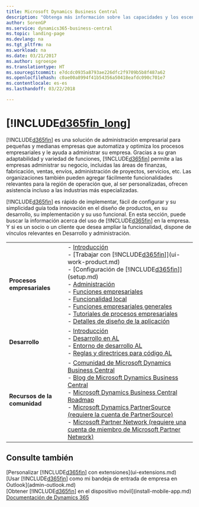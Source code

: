 ```yaml
---
title: Microsoft Dynamics Business Central
description: "Obtenga más información sobre las capacidades y los escenarios de trabajo en Business Central, una solución de administración empresarial para pequeñas y medianas empresas."
author: SorenGP
ms.service: dynamics365-business-central
ms.topic: landing-page
ms.devlang: na
ms.tgt_pltfrm: na
ms.workload: na
ms.date: 03/21/2017
ms.author: sgroespe
ms.translationtype: HT
ms.sourcegitcommit: e7dcdc0935a8793ae226dfc2f9709b5b8f487a62
ms.openlocfilehash: c0ae00a8994f41b54356a50418eafdc090c701e7
ms.contentlocale: es-es
ms.lasthandoff: 03/22/2018

---
```

# <a name="welcome-to-included365finlongincludesd365finlongmdmd"></a>[!INCLUDE[d365fin_long](includes/d365fin_long_md.md)]
[!INCLUDE[d365fin](includes/d365fin_md.md)] es una solución de administración empresarial para pequeñas y medianas empresas que automatiza y optimiza los procesos empresariales y le ayuda a administrar su empresa. Gracias a su gran adaptabilidad y variedad de funciones, [!INCLUDE[d365fin](includes/d365fin_md.md)] permite a las empresas administrar su negocio, incluidas las áreas de finanzas, fabricación, ventas, envíos, administración de proyectos, servicios, etc. Las organizaciones también pueden agregar fácilmente funcionalidades relevantes para la región de operación que, al ser personalizadas, ofrecen asistencia incluso a las industrias más especializadas.

[!INCLUDE[d365fin](includes/d365fin_md.md)] es rápido de implementar, fácil de configurar y su simplicidad guía toda innovación en el diseño de productos, en su desarrollo, su implementación y su uso funcional. En esta sección, puede buscar la información acerca del uso de [!INCLUDE[d365fin](includes/d365fin_md.md)] en la empresa. Y si es un socio o un cliente que desea ampliar la funcionalidad, dispone de vínculos relevantes en Desarrollo y administración.  

|||  
|-|-|  
|**Procesos empresariales**|-   [Introducción](product-get-started.md)<br />-   [Trabajar con [!INCLUDE[d365fin](includes/d365fin_md.md)]](ui-work-product.md)<br />-   [Configuración de [!INCLUDE[d365fin](includes/d365fin_md.md)]](setup.md)<br />-   [Administración](admin-setup-and-administration.md)<br />-   [Funciones empresariales](across-business-functionality.md)<br />-   [Funcionalidad local](LocalFunctionality/Austria/austria-local-functionality.md)<br />-   [Funciones empresariales generales](ui-across-business-areas.md)<br />-   [Tutoriales de procesos empresariales](walkthrough-business-process-walkthroughs.md)<br />-   [Detalles de diseño de la aplicación](design-details-application-design.md)|  
|**Desarrollo**|-   [Introducción](/dynamics365/business-central/dev-itpro/index)<br />-   [Desarrollo en AL](/dynamics365/business-central/dev-itpro/developer/devenv-dev-overview)<br />-   [Entorno de desarrollo AL](/dynamics365/business-central/dev-itpro/developer/devenv-reference-overview)<br />-   [Reglas y directrices para código AL](/dynamics365/business-central/dev-itpro/compliance/apptest-overview)|  
|**Recursos de la comunidad**|-   [Comunidad de Microsoft Dynamics Business Central](https://community.dynamics.com/business)<br />-   [Blog de Microsoft Dynamics Business Central](https://community.dynamics.com/business/b/financials)<br />-   [Microsoft Dynamics Business Central Roadmap](https://roadmap.dynamics.com/#edition=1#application=a56e2c12-2a92-e611-80dc-c4346bac0910#status=3a708a86-ae97-e611-80df-c4346baceb68)<br />-   [Microsoft Dynamics PartnerSource \(requiere la cuenta de PartnerSource\)](https://mbs.microsoft.com/partnersource)<br />-   [Microsoft Partner Network \(requiere una cuenta de miembro de Microsoft Partner Network\)](https://mspartner.microsoft.com/en/us/Pages/index.aspx)|  

## <a name="see-also"></a>Consulte también
[Personalizar [!INCLUDE[d365fin](includes/d365fin_md.md)] con extensiones](ui-extensions.md)  
[Usar [!INCLUDE[d365fin](includes/d365fin_md.md)] como mi bandeja de entrada de empresa en Outlook](admin-outlook.md)  
[Obtener [!INCLUDE[d365fin](includes/d365fin_md.md)] en el dispositivo móvil](install-mobile-app.md)  
[Documentación de Dynamics 365](https://docs.microsoft.com/en-us/dynamics365/#pivot=solutions&panel=solutions_financials)

